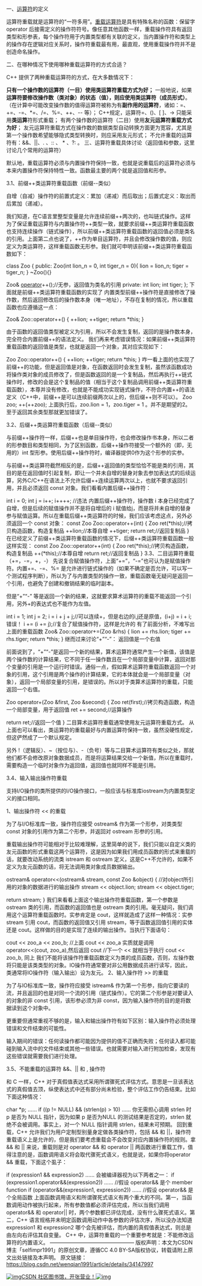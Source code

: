 一、[运算符](https://so.csdn.net/so/search?q=运算符&spm=1001.2101.3001.7020)的定义

运算符重载就是运算符的“一符多用”。[重载运算符](https://so.csdn.net/so/search?q=重载运算符&spm=1001.2101.3001.7020)是具有特殊名称的函数：保留字 operator 后接需定义的操作符符号。像任意其他函数一样，重载操作符具有返回类型和形参表，每个操作符用于内置类型都有关联的定义，当内置操作符和类型上的操作存在逻辑对应关系时，操作符重载最有用，最直观，使用重载操作符并不是创造命名操作。

二、在哪种情况下使用哪种重载运算符的方式合适？

C++ 提供了两种重载运算符的方式，在大多数情况下：

**只有一个操作数的运算符（一目）使用类运算符重载方式为好；**
一般地说，如果**运算符要修改操作数（类对象）的状态（值），则应使用类运算符（成员形式）**。（在计算中可能改变操作数的值得运算符被称为有**副作用的运算符**，诸如：=、+=、-=、*=、/=、%=、++、-- 等）；
C++规定，运算符=、()、[ ]、-> 只能采用**类运算**符形式重载；
有两个操作数的运算符（二目）使用**友元运算符重载方式为好**；
友元运算符重载方式在操作数的数据类型自动转换方面更为宽容，尤其是第一个操作数希望能够隐式类型转换时，则应采用友元形式；
不允许重载的运算符有：&&、||、. 、:: 、 * 、?: 。
三、运算符重载具体讨论（返回值和参数，这里讨论几个常用的运算符）

默认地，重载运算符必须与内置操作符保持一致，也就是说重载后的运算符必须与本来内置操作符保持特性一致。函数最主要的两个就是返回值和形参。

3.1、前缀++类运算符重载函数（前缀--类似）

自增（自减）操作符的前置式定义：累加（递减）而后取出；后置式定义：取出而后累加（递减）。

我们知道，在C语言里整型变量是允许连续前缀++两次的，也叫链式操作。这样为了保证重载运算符与内置操作符++类型一致，就要求前缀++类运算符重载函数也支持连续操作（链式操作），所以前缀++类运算符重载函数的返回值必须是类名的引用。上面第二点也说了，++作为单目运算符，并且会修改操作数的值，则应定义为类运算符，这样重载函数无形参。我们就可申明该前缀++类运算符重载函数如下：

class Zoo
{
public:
   Zoo(int lion_n = 0, int tiger_n = 0){
     lion = lion_n; tiger = tiger_n; }
   ~Zoo(){}

   Zoo& [operator](https://so.csdn.net/so/search?q=operator&spm=1001.2101.3001.7020)++();//无参，返回值为类名的引用
private:
   int lion;
   int tiger;
};
下面就是前缀++类运算符重载函数的实现了
内置类型前缀++操作符是直接修改了操作数，然后返回修改后的操作数本身（唯一地址），不存在复制的情况，所以重载函数也应遵循这一点：

Zoo& Zoo::operator++()
{
   ++lion;
   ++tiger;
   return *this;
}

由于函数的返回值类型被定义为引用，所以不会发生复制，返回的是操作数本身，完全符合内置前缀++的语法定义。
我们再来考虑错误情况：如果前缀++类运算符重载函数的返回值是类型，也就是返回一个对象，其对应实现如下：

Zoo Zoo::operator++()
{
   ++lion;
   ++tiger;
   return *this;
}
咋一看上面的也实现了前缀++的功能，但是返回值是对象，在函数返回时会发生复制，虽然该函数成功将操作类对象的成员修改了，但是函数返回的是一个复制品，然后再执行++链式操作时，修改的会是这个复制品的值（相当于这个复制品调用前缀++类运算符重载函数），本尊并没有修改，也就是不能成功实现链式操作，不符合内置++的语法定义（C++中，前缀++是可以连续前缀两次以上的，但后缀++则不可以）。
Zoo zoo;
++(++zoo);
上面执行后，zoo.lion = 1，zoo.tiger = 1 。并不是期望的2。
至于返回其余类型那就更加错误了。

3.2、后缀++类运算符重载函数（后缀--类似）

与前缀++操作符一样，后缀++也是单目操作符，也会修改操作书本身，所以二者的形参数目和类型相同，为了区别函数，后缀++操作符接受一个额外的（即，无用的）int 型形参。使用后缀++操作符时，编译器提供0作为这个形参的实参。

与前缀++类运算符截然相反的是，后缀++返回值的类型恰恰不能是类的引用，其目的是在返回值时引起复制，即让一个并未自增的替身对象去参加表达式的后续运算，另外C/C++在语法上不允许后缀++连续运算两次以上，也就不要求返回引用，并且必须返回 const 对象。我们看看内置后缀++操作符：

int i = 0;
int j = i++;
i++++;  //违法
内置后缀++操作符，操作数 i 本身已经完成了自增，但是后续的赋值操作并不是将自增后的 i 赋值给j，而是将并未自增的替身参与赋值运算。所以在重载后缀++类运算符的时候，我们应该考虑这点，另外必须返回一个 const 对象：
const Zoo Zoo::operator++(int)
{
   Zoo ret(*this);//拷贝构造函数，构造复制品
   ++lion;//本尊自增
   ++tiger;
   return ret;//返回复制品
}
在已经定义了前缀++类运算符重载函数的情况下，后缀++类运算符重载函数一般这样实现：
const Zoo Zoo::operator++(int)
{
   Zoo ret(*this);//拷贝构造函数，构造复制品
   ++(*this);//本尊自增
   return ret;//返回复制品
}
3.3、二目运算符重载（+=，-=，+，-）
先说复合赋值操作符，上面“+=”，“-=”也可认为是赋值操作符。内置+=、-=、%= 是允许进行链式操作的（如果不确定是否允许，可以写一个测试程序判断），所以为了与内置类型的操作一致，重载函数毫无疑问是返回一个引用，也避免了创建和撤销结果的临时副本。

但是“+”“-” 等是返回一个新的结果，这就要求算术运算符的重载不能返回一个引用，另外+的表达式也不能作为左值。

   int i = 1;
   int j = 2;
   i = i + j + j;//可以连续+，但是右边的i,j还是原值，(i+j) = i + i;错误！
    i += (i += j);//复合了赋值操作符，这样是允许的
有了前面分析，不难写出上面的重载函数
Zoo& Zoo::operator+=(Zoo &rhs)
{
   lion += rhs.lion;
   tiger += rhs.tiger;
   return *this;
}
继而过来讨论“+”“-”：
返回值是一个右值

前面说到了，“+”“-”是返回一个新的结果，算术运算符通常产生一个新值，该值是两个操作数的计算结果，它不同于任一操作数且在一个局部变量中计算，返回对那个变量的引用是一个运行时错误。通俗一点，假如算术运算符重载函数返回一个对象的引用，这个引用是两个操作的计算结果，它的本体就会是一个局部变量（对象），返回一个局部变量的引用，是错误的。所以对于类算术运算符的重载，只能返回一个右值。

Zoo operator+(Zoo &first, Zoo &second)
{
   Zoo ret(first);//拷贝构造函数，构造一个局部变量，用于返回值
   ret += second;//运算操作
 
   return ret;//返回一个值
}
二目算术运算符重载通常使用友元运算符重载方式。
从上面也可以看出，类运算符的重载最好与内置运算符保持一致，虽然没硬性规定，但这俨然成了一个默认规定。

另外 !（逻辑反）、~（按位与）、-（负号）等与二目算术运算符有类似之处，那就他们都不会修改原对象数据成员，而是将运算结果交给一个新值，所以在重载时，需要构造一个临时对象作为返回值，返回值也就同样不能是引用。

3.4、输入输出操作符重载

支持I/O操作的类所提供的I/O操作接口，一般应该与标准库iostream为内置类型定义的接口相同。

1、输出操作符 << 的重载

为了与I/O标准库一致，操作符应接受 ostream& 作为第一个形参，对类类型 const 对象的引用作为第二个形参，并返回对 ostream 形参的引用。

重载输出操作符可能相对于比较难理解，这里简单的说下，我们只能以自定义类的友元函数的形式重载这两个运算符，这是因为如果我们用成员函数的形式来重载的话，就要改动系统的流类 istream 和 ostream 定义，这是C++不允许的，如果不定义为友元函数的话，将无法调用类对象成员数据输出。

ostream& operator<<(ostream& stream, const Zoo &object)
{
   //对object所引用的对象的数据进行的输出操作
   stream << object.lion;
   stream << object.tiger;
 
   return stream;
}
我们来看看上面这个输出操作符重载函数，第一个参数是 ostream 类的引用，而函数的返回值也是 ostream 类的引用。毫无疑问，我们调用这个运算符重载函数时。实参肯定是 cout，这样就造成了这样一种情况：实参 stream 引用 cout，而函数的返回值又引用 stream，等于函数返回值引用的实体还是 cout。这样做的目的是实现了连续的输出操作。当执行下面语句：

   cout << zoo_a << zoo_b;
   //上面 cout << zoo_a 实质就是调用 operator<<(cout, zoo_a),然后返回 cout
   //下一个 << 就相当于执行 cout << zoo_b, 同上
我们不能将该操作符重载函数定义为类的成员函数，否则，左操作数将只能是该类类型的对象。IO操作符通常要对非公用数据成员进行读写，因此，类通常将IO操作符（输入输出）设为友元。
2、输入操作符 >> 的重载

为了与IO标准库一致，操作符应接受 istream& 作为第一个形参，指向它要读的流，并且返回的也是对同一个流的引用（链式操作）。它的第二个形参是对要读入的对象的非 const 引用，该形参必须为非 const，因为输入操作符的目的是将数据读到这个对象中。

更重要但通常重视不够的是，输入和输出操作符有如下区别：输入操作符必须处理错误和文件结束的可能性。

输入期间的错误：任何读操作都可能因为提供的值不正确而失败；任何读入都可能碰到输入流中的文件结束或其他一些错误。也就需要对输入进行附加检查，发现有这些错误就需要我们进行处理。

3.5、不能重载的运算符 &&、|| 和 , 操作符

和 C 一样，C++ 对于真假值表达式采用所谓骤死式评估方式。意思是一旦该表达式的真假值去顶，纵使表达式中还有部分尚未检验，整个评估工作仍告结束。比如下面这种情况：

char *p;
……
if ((p != NULL) && (strlen(p) > 10) ……
你无需担心调用 strlen 时 p 是否为 NULL 指针，因为如果 p 是否为NULL 的测试结果是否定的，strlen 就绝不会被调用。事实上，对一个 NULL 指针调用 strlen，结果未可预期。
回到重载，C++ 允许我们为用户定制型别量身定做各类操作符，包括 && 和 ||，操作符重载语义上是允许的，但是我们要考虑重载会不会改变对应内置操作符的规则。拿 && 和 || 来说，重载则是对 operator && 和 operator || 两函数进行重载工作，值得注意的是，函数调用语义将会取代骤死式语义，也就是说，如果你将operator && 重载，下面这个虱子：

if (expression1 && expression2) ……
会被编译器视为以下两者之一：
if (expression1.operator&&(expression2)) ……
//假设 operator&& 是个 member function
if (operator&&(expression1, expression2)) ……
//假设 operator&& 是个全局函数
上面函数调用语义和所谓骤死式语义有两个重大的不同。第一，当函数调用动作被执行起来，所有参数值都必须评估完成，所以当我们调用 operator&& 和 operator|| 时，两个参数都已评估完成，没有什么骤死式语义。第二，C++ 语言规格并未明定函数调用动作中各参数的评估次序，所以没办法知道 expression1 和 expression2 哪个会先被评估，而内置的真假值表达式，则总是由左向右评估其自变量。
C++ 中，运算符重载的一个重要参考就是：不能修改运算符的内置语义。
————————————————
版权声明：本文为CSDN博主「selfimpr1991」的原创文章，遵循CC 4.0 BY-SA版权协议，转载请附上原文出处链接及本声明。
原文链接：https://blog.csdn.net/wenqian1991/article/details/34147997

[![img](https://img-blog.csdnimg.cn/4c5c812e28a74010936406302517bec7.png)CSDN 社区图书馆，开张营业！![img](https://csdnimg.cn/release/blogv2/dist/components/img/iconArrowLeftWhite.png)
  ](https://bbs.csdn.net/topics/607050333?utm_campaign=marketingcard&utm_source=weixin_44143702&utm_content=105992431)